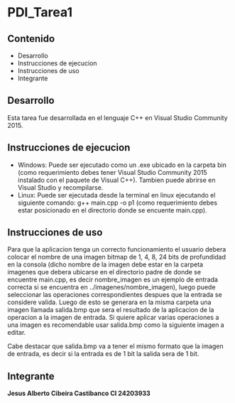 # PDI_Tarea1
## Contenido
* Desarrollo
* Instrucciones de ejecucion
* Instrucciones de uso
* Integrante
 
## Desarrollo
Esta tarea fue desarrollada en el lenguaje C++ en Visual Studio Community 2015.

## Instrucciones de ejecucion
* Windows:
Puede ser ejecutado como un .exe ubicado en la carpeta bin (como requerimiento debes tener Visual Studio Community 2015 instalado con el paquete de Visual C++). Tambien puede abrirse en Visual Studio y recompilarse.
* Linux:
Puede ser ejecutada desde la terminal en linux ejecutando el siguiente comando: g++ main.cpp -o p1 (como requerimiento debes estar posicionado en el directorio donde se encuente main.cpp).

## Instrucciones de uso
Para que la aplicacion tenga un correcto funcionamiento el usuario debera colocar el nombre de una imagen bitmap de 1, 4, 8, 24 bits de profundidad en la consola (dicho nombre de la imagen debe estar en la carpeta imagenes que debera ubicarse en el directorio padre de donde se encuentre main.cpp, es decir nombre_imagen es un ejemplo de entrada correcta si se encuentra en ../imagenes/nombre_imagen), luego puede seleccionar las operaciones correspondientes despues que la entrada se considere valida. Luego de esto se generara en la misma carpeta una imagen llamada salida.bmp que sera el resultado de la aplicacion de la operacion a la imagen de entrada. Si quiere aplicar varias operaciones a una imagen es recomendable usar salida.bmp como la siguiente imagen a editar.

Cabe destacar que salida.bmp va a tener el mismo formato que la imagen de entrada, es decir si la entrada es de 1 bit la salida sera de 1 bit.

## Integrante

**Jesus Alberto Cibeira Castibanco CI 24203933**

